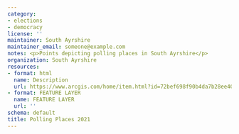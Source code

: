 ```yaml
---
category:
- elections
- democracy
license: ''
maintainer: South Ayrshire
maintainer_email: someone@example.com
notes: <p>Points depicting polling places in South Ayrshire</p>
organization: South Ayrshire
resources:
- format: html
  name: Description
  url: https://www.arcgis.com/home/item.html?id=72bef698f90b4da7b28ee403598e4403
- format: FEATURE LAYER
  name: FEATURE LAYER
  url: ''
schema: default
title: Polling Places 2021
---
```

